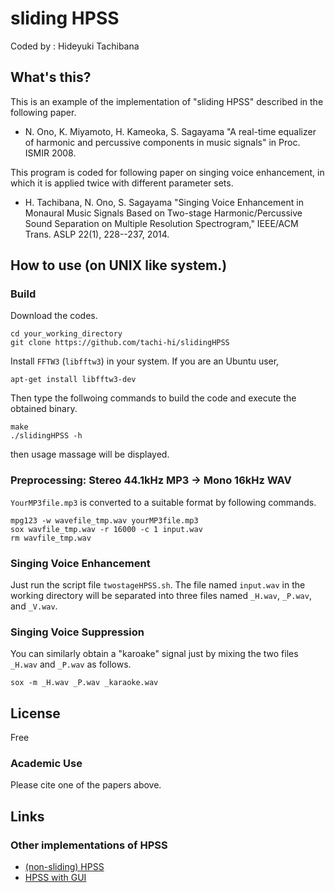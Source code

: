sliding HPSS
============

Coded by : Hideyuki Tachibana


What's this?
------------
This is an example of the implementation of "sliding HPSS" described in the following paper.

* N. Ono, K. Miyamoto, H. Kameoka, S. Sagayama "A real-time equalizer of harmonic and percussive components in music signals" in Proc. ISMIR 2008.

This program is coded for following paper on singing voice enhancement,
in which it is applied twice with different parameter sets.
* H. Tachibana, N. Ono, S. Sagayama "Singing Voice Enhancement in Monaural Music Signals Based on Two-stage Harmonic/Percussive Sound Separation on Multiple Resolution Spectrogram," IEEE/ACM Trans. ASLP 22(1), 228--237, 2014.


How to use (on UNIX like system.)
---------------------------------

### Build

Download the codes.

	cd your_working_directory
	git clone https://github.com/tachi-hi/slidingHPSS

Install `FFTW3` (`libfftw3`) in your system. If you are an Ubuntu user,

	apt-get install libfftw3-dev

Then type the follwoing commands to build the code and execute the obtained binary.

	make
	./slidingHPSS -h

then usage massage will be displayed.

### Preprocessing: Stereo 44.1kHz MP3 -> Mono 16kHz WAV

`YourMP3file.mp3` is converted to a suitable format by following commands.

	mpg123 -w wavefile_tmp.wav yourMP3file.mp3
	sox wavfile_tmp.wav -r 16000 -c 1 input.wav
	rm wavfile_tmp.wav

### Singing Voice Enhancement

Just run the script file `twostageHPSS.sh`. The file named `input.wav` in the working directory will be separated into three files named `_H.wav`, `_P.wav`, and `_V.wav`.

### Singing Voice Suppression

You can similarly obtain a "karoake" signal just by mixing the two files `_H.wav` and `_P.wav` as follows.

	sox -m _H.wav _P.wav _karaoke.wav

## License
Free

### Academic Use
Please cite one of the papers above.

## Links

### Other implementations of HPSS

+ [(non-sliding) HPSS](https://github.com/tachi-hi/HPSS)
+ [HPSS with GUI](http://hil.t.u-tokyo.ac.jp/software/HPSS/)

